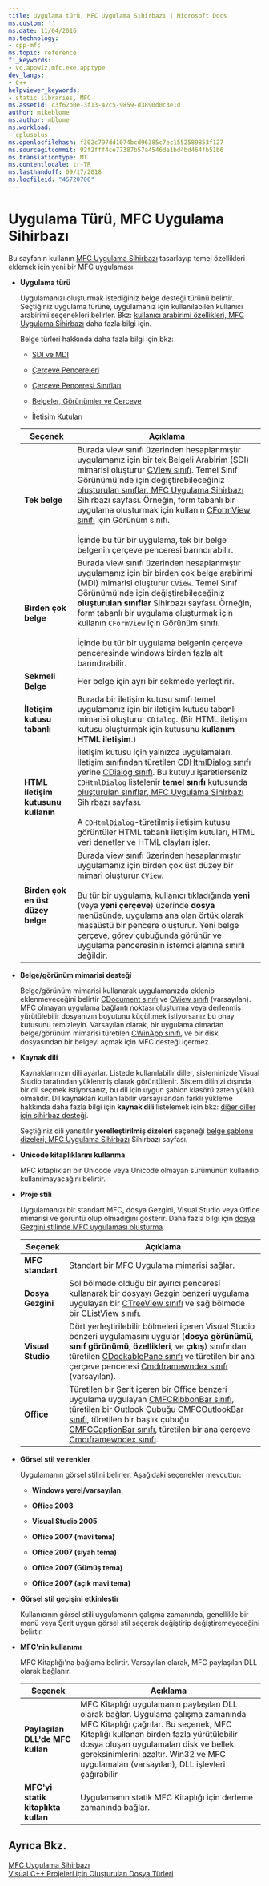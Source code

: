 ```yaml
---
title: Uygulama türü, MFC Uygulama Sihirbazı | Microsoft Docs
ms.custom: ''
ms.date: 11/04/2016
ms.technology:
- cpp-mfc
ms.topic: reference
f1_keywords:
- vc.appwiz.mfc.exe.apptype
dev_langs:
- C++
helpviewer_keywords:
- static libraries, MFC
ms.assetid: c3f62b0e-3f13-42c5-9859-d3890d0c3e1d
author: mikeblome
ms.author: mblome
ms.workload:
- cplusplus
ms.openlocfilehash: f302c797dd1074bcd96385c7ec1552589853f127
ms.sourcegitcommit: 92f2fff4ce77387b57a4546de1bd4bd464fb51b6
ms.translationtype: MT
ms.contentlocale: tr-TR
ms.lasthandoff: 09/17/2018
ms.locfileid: "45720700"
---
```

# <a name="application-type-mfc-application-wizard"></a>Uygulama Türü, MFC Uygulama Sihirbazı
Bu sayfanın kullanın [MFC Uygulama Sihirbazı](../../mfc/reference/mfc-application-wizard.md) tasarlayıp temel özellikleri eklemek için yeni bir MFC uygulaması.  
  
- **Uygulama türü**

   Uygulamanızı oluşturmak istediğiniz belge desteği türünü belirtir. Seçtiğiniz uygulama türüne, uygulamanız için kullanılabilen kullanıcı arabirimi seçenekleri belirler. Bkz: [kullanıcı arabirimi özellikleri, MFC Uygulama Sihirbazı](../../mfc/reference/user-interface-features-mfc-application-wizard.md) daha fazla bilgi için.  
  
   Belge türleri hakkında daha fazla bilgi için bkz:  
  
   - [SDI ve MDI](../../mfc/sdi-and-mdi.md)  
  
   - [Çerçeve Pencereleri](../../mfc/frame-windows.md)  
  
   - [Çerçeve Penceresi Sınıfları](../../mfc/frame-window-classes.md)  
  
   - [Belgeler, Görünümler ve Çerçeve](../../mfc/documents-views-and-the-framework.md)  
  
   - [İletişim Kutuları](../../mfc/dialog-boxes.md)  
  
   |Seçenek|Açıklama|  
   |------------|-----------------|  
   |**Tek belge**|Burada view sınıfı üzerinden hesaplanmıştır uygulamanız için bir tek Belgeli Arabirim (SDI) mimarisi oluşturur [CView sınıfı](../../mfc/reference/cview-class.md). Temel Sınıf Görünümü'nde için değiştirebileceğiniz [oluşturulan sınıflar, MFC Uygulama Sihirbazı](../../mfc/reference/generated-classes-mfc-application-wizard.md) Sihirbazı sayfası. Örneğin, form tabanlı bir uygulama oluşturmak için kullanın [CFormView sınıfı](../../mfc/reference/cformview-class.md) için Görünüm sınıfı.<br /><br /> İçinde bu tür bir uygulama, tek bir belge belgenin çerçeve penceresi barındırabilir.|  
   |**Birden çok belge**|Burada view sınıfı üzerinden hesaplanmıştır uygulamanız için bir birden çok belge arabirimi (MDI) mimarisi oluşturur `CView`. Temel Sınıf Görünümü'nde için değiştirebileceğiniz **oluşturulan sınıflar** Sihirbazı sayfası. Örneğin, form tabanlı bir uygulama oluşturmak için kullanın `CFormView` için Görünüm sınıfı.<br /><br /> İçinde bu tür bir uygulama belgenin çerçeve penceresinde windows birden fazla alt barındırabilir.|  
   |**Sekmeli Belge**|Her belge için ayrı bir sekmede yerleştirir.|  
   |**İletişim kutusu tabanlı**|Burada bir iletişim kutusu sınıfı temel uygulamanız için bir iletişim kutusu tabanlı mimarisi oluşturur `CDialog`. (Bir HTML iletişim kutusu oluşturmak için kutusunu **kullanım HTML iletişim**.)|  
   |**HTML iletişim kutusunu kullanın**|İletişim kutusu için yalnızca uygulamaları. İletişim sınıfından türetilen [CDHtmlDialog sınıfı](../../mfc/reference/cdhtmldialog-class.md) yerine [CDialog sınıfı](../../mfc/reference/cdialog-class.md). Bu kutuyu işaretlerseniz `CDHtmlDialog` listelenir **temel sınıfı** kutusunda [oluşturulan sınıflar, MFC Uygulama Sihirbazı](../../mfc/reference/generated-classes-mfc-application-wizard.md) Sihirbazı sayfası.<br /><br /> A `CDHtmlDialog`-türetilmiş iletişim kutusu görüntüler HTML tabanlı iletişim kutuları, HTML veri denetler ve HTML olayları işler.|  
   |**Birden çok en üst düzey belge**|Burada view sınıfı üzerinden hesaplanmıştır uygulamanız için birden çok üst düzey bir mimari oluşturur `CView`.<br /><br /> Bu tür bir uygulama, kullanıcı tıkladığında **yeni** (veya **yeni çerçeve**) üzerinde **dosya** menüsünde, uygulama ana olan örtük olarak masaüstü bir pencere oluşturur. Yeni belge çerçeve, görev çubuğunda görünür ve uygulama penceresinin istemci alanına sınırlı değildir.|  
  
- **Belge/görünüm mimarisi desteği**

   Belge/görünüm mimarisi kullanarak uygulamanızda eklenip eklenmeyeceğini belirtir [CDocument sınıfı](../../mfc/reference/cdocument-class.md) ve [CView sınıfı](../../mfc/reference/cview-class.md) (varsayılan). MFC olmayan uygulama bağlantı noktası oluşturma veya derlenmiş yürütülebilir dosyanızın boyutunu küçültmek istiyorsanız bu onay kutusunu temizleyin. Varsayılan olarak, bir uygulama olmadan belge/görünüm mimarisi türetilen [CWinApp sınıfı](../../mfc/reference/cwinapp-class.md), ve bir disk dosyasından bir belgeyi açmak için MFC desteği içermez.  
  
- **Kaynak dili**

   Kaynaklarınızın dili ayarlar. Listede kullanılabilir diller, sisteminizde Visual Studio tarafından yüklenmiş olarak görüntülenir. Sistem dilinizi dışında bir dil seçmek istiyorsanız, bu dil için uygun şablon klasörü zaten yüklü olmalıdır. Dil kaynakları kullanılabilir varsayılandan farklı yükleme hakkında daha fazla bilgi için **kaynak dili** listelemek için bkz: [diğer diller için sihirbaz desteği](../../ide/wizard-support-for-other-languages.md).  
  
   Seçtiğiniz dili yansıtılır **yerelleştirilmiş dizeleri** seçeneği [belge şablonu dizeleri, MFC Uygulama Sihirbazı](../../mfc/reference/document-template-strings-mfc-application-wizard.md) Sihirbazı sayfası.  
  
- **Unicode kitaplıklarını kullanma**

   MFC kitaplıkları bir Unicode veya Unicode olmayan sürümünün kullanılıp kullanılmayacağını belirtir.  
  
- **Proje stili**

   Uygulamanızı bir standart MFC, dosya Gezgini, Visual Studio veya Office mimarisi ve görüntü olup olmadığını gösterir. Daha fazla bilgi için [dosya Gezgini stilinde MFC uygulaması oluşturma](../../mfc/reference/creating-a-file-explorer-style-mfc-application.md).  
  
   |Seçenek|Açıklama|  
   |------------|-----------------|  
   |**MFC standart**|Standart bir MFC Uygulama mimarisi sağlar.|  
   |**Dosya Gezgini**|Sol bölmede olduğu bir ayırıcı penceresi kullanarak bir dosyayı Gezgin benzeri uygulama uygulayan bir [CTreeView sınıfı](../../mfc/reference/ctreeview-class.md) ve sağ bölmede bir [CListView sınıfı](../../mfc/reference/clistview-class.md).|  
   |**Visual Studio**|Dört yerleştirilebilir bölmeleri içeren Visual Studio benzeri uygulamasını uygular (**dosya görünümü**, **sınıf görünümü**, **özellikleri**, ve **çıkış**) sınıfından türetilen [CDockablePane sınıfı](../../mfc/reference/cdockablepane-class.md) ve türetilen bir ana çerçeve penceresi [Cmdıframewndex sınıfı](../../mfc/reference/cmdiframewndex-class.md) (varsayılan).|  
   |**Office**|Türetilen bir Şerit içeren bir Office benzeri uygulama uygulayan [CMFCRibbonBar sınıfı](../../mfc/reference/cmfcribbonbar-class.md), türetilen bir Outlook Çubuğu [CMFCOutlookBar sınıfı](../../mfc/reference/cmfcoutlookbar-class.md), türetilen bir başlık çubuğu [CMFCCaptionBar sınıfı](../../mfc/reference/cmfccaptionbar-class.md), türetilen bir ana çerçeve [Cmdıframewndex sınıfı](../../mfc/reference/cmdiframewndex-class.md).|  
  
- **Görsel stil ve renkler**

   Uygulamanın görsel stilini belirler. Aşağıdaki seçenekler mevcuttur:  
  
   - **Windows yerel/varsayılan**  
  
   - **Office 2003**  
  
   - **Visual Studio 2005**  
  
   - **Office 2007 (mavi tema)**  
  
   - **Office 2007 (siyah tema)**  
  
   - **Office 2007 (Gümüş tema)**  
  
   - **Office 2007 (açık mavi tema)**  
  
- **Görsel stil geçişini etkinleştir**

   Kullanıcının görsel stili uygulamanın çalışma zamanında, genellikle bir menü veya Şerit uygun görsel stil seçerek değiştirip değiştiremeyeceğini belirtir.  
  
- **MFC'nin kullanımı**

   MFC Kitaplığı'na bağlama belirtir. Varsayılan olarak, MFC paylaşılan DLL olarak bağlanır.  
  
   |Seçenek|Açıklama|  
   |------------|-----------------|  
   |**Paylaşılan DLL'de MFC kullan**|MFC Kitaplığı uygulamanın paylaşılan DLL olarak bağlar. Uygulama çalışma zamanında MFC Kitaplığı çağrılar. Bu seçenek, MFC Kitaplığı kullanan birden fazla yürütülebilir dosya oluşan uygulamaları disk ve bellek gereksinimlerini azaltır. Win32 ve MFC uygulamaları (varsayılan), DLL işlevleri çağırabilir|  
   |**MFC'yi statik kitaplıkta kullan**|Uygulamanın statik MFC Kitaplığı için derleme zamanında bağlar.|  
  
## <a name="see-also"></a>Ayrıca Bkz.  
 [MFC Uygulama Sihirbazı](../../mfc/reference/mfc-application-wizard.md)   
 [Visual C++ Projeleri için Oluşturulan Dosya Türleri](../../ide/file-types-created-for-visual-cpp-projects.md)

